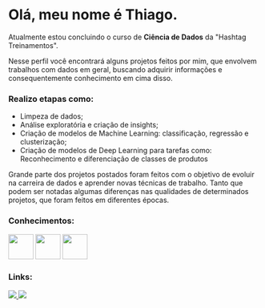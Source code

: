 # **Olá, meu nome é Thiago.**

Atualmente estou concluindo o curso de **Ciência de Dados** da "Hashtag Treinamentos".

Nesse perfil você encontrará alguns projetos feitos por mim, que envolvem trabalhos com dados em geral, buscando adquirir informações e consequentemente conhecimento em cima disso.

### **Realizo etapas como:**
- Limpeza de dados;
- Análise exploratória e criação de insights;
- Criação de modelos de Machine Learning: classificação, regressão e clusterização;
- Criação de modelos de Deep Learning para tarefas como: Reconhecimento e diferenciação de classes de produtos

Grande parte dos projetos postados foram feitos com o objetivo de evoluir na carreira de dados e aprender novas técnicas de trabalho. Tanto que podem ser notadas algumas diferenças nas qualidades de determinados projetos, que foram feitos em diferentes épocas.

### **Conhecimentos:**
<div style="display: inline ">
 <img src="https://cdn.jsdelivr.net/gh/devicons/devicon/icons/python/python-original.svg" width="50"/> 
 <img src="https://cdn.jsdelivr.net/gh/devicons/devicon/icons/pandas/pandas-original.svg" width="50"/>
 <img src="https://cdn.jsdelivr.net/gh/devicons/devicon/icons/numpy/numpy-original.svg" width="50"/>            
</div>  


### **Links:**


<a href="https://www.linkedin.com/in/thiago-consoli-5343b2231/">
<img src="https://img.shields.io/badge/linkedin-%230077B5.svg?style=for-the-badge&logo=linkedin&logoColor=white">
</a>

<a href="https://www.kaggle.com/thiagoconsoli">
<img src="https://img.shields.io/badge/Kaggle-035a7d?style=for-the-badge&logo=kaggle&logoColor=white">
</a>
 
